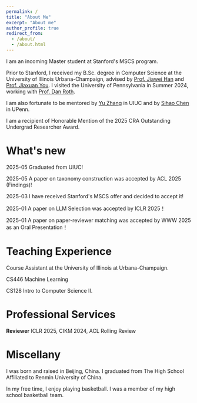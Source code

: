```yaml
---
permalink: /
title: "About Me"
excerpt: "About me"
author_profile: true
redirect_from: 
  - /about/
  - /about.html
---
```


I am an incoming Master student at Stanford's MSCS program. 

Prior to Stanford, I received my B.Sc. degree in Computer Science at the University of Illinois Urbana-Champaign, advised by [Prof. Jiawei Han](http://hanj.cs.illinois.edu/) and [Prof. Jiaxuan You](https://cs.stanford.edu/people/jiaxuan/). 
I visited the University of Pennsylvania in Summer 2024, working with [Prof. Dan Roth](https://www.seas.upenn.edu/~danroth/).

I am also fortunate to be mentored by [Yu Zhang](https://yuzhimanhua.github.io/) in UIUC and by [Sihao Chen](https://sihaoc.github.io/) in UPenn.

I am a recipient of Honorable Mention of the 2025 CRA Outstanding Undergrad Researcher Award.

What's new
======
2025-05 Graduated from UIUC! 

2025-05 A paper on taxonomy construction was accepted by ACL 2025 (Findings)! 

2025-03 I have received Stanford's MSCS offer and decided to accept it!

2025-01 A paper on LLM Selection was accepted by ICLR 2025！ 

2025-01 A paper on paper-reviewer matching was accepted by WWW 2025 as an Oral Presentation！

Teaching Experience
======
Course Assistant at the University of Illinois at Urbana-Champaign.

CS446 Machine Learning

CS128 Intro to Computer Science II. 	

Professional Services 
======
**Reviewer**
ICLR 2025, CIKM 2024, ACL Rolling Review

Miscellany
======
I was born and raised in Beijing, China. I graduated from The High School Affiliated to Renmin University of China.

In my free time, I enjoy playing basketball. I was a member of my high school basketball team. 


